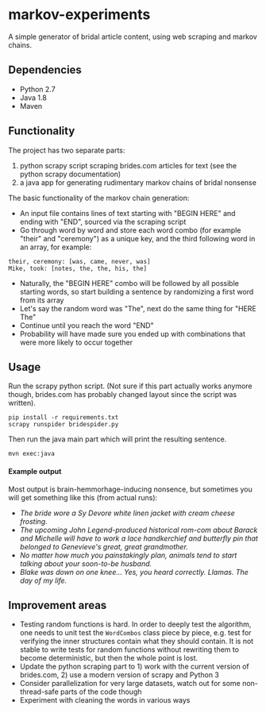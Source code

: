 # markov-experiments

A simple generator of bridal article content, using web scraping and markov chains.

## Dependencies

* Python 2.7
* Java 1.8
* Maven

## Functionality

The project has two separate parts: 

1) python scrapy script scraping brides.com articles for text (see the python scrapy documentation)
2) a java app for generating rudimentary markov chains of bridal nonsense

The basic functionality of the markov chain generation:

- An input file contains lines of text starting with "BEGIN HERE" and ending with "END", sourced via the scraping script
- Go through word by word and store each word combo (for example "their" and "ceremony") as a unique key, and the third following word in an array, for example:
```
their, ceremony: [was, came, never, was]
Mike, took: [notes, the, the, his, the]
```
- Naturally, the "BEGIN HERE" combo will be followed by all possible starting words, so start building a sentence by randomizing a first word from its array
- Let's say the random word was "The", next do the same thing for "HERE The"
- Continue until you reach the word "END"
- Probability will have made sure you ended up with combinations that were more likely to occur together

## Usage

Run the scrapy python script. 
(Not sure if this part actually works anymore though, brides.com has probably changed layout since the script was written).
```
pip install -r requirements.txt
scrapy runspider bridespider.py
```
Then run the java main part which will print the resulting sentence.

```
mvn exec:java
```

#### Example output

Most output is brain-hemmorhage-inducing nonsence, but sometimes you will get something like this (from actual runs):

* _The bride wore a Sy Devore white linen jacket with cream cheese frosting._
* _The upcoming John Legend-produced historical rom-com about Barack and Michelle will have to work a lace handkerchief and butterfly pin that belonged to Genevieve's great, great grandmother._
* _No matter how much you painstakingly plan, animals tend to start talking about your soon-to-be husband._
* _Blake was down on one knee... Yes, you heard correctly. Llamas. The day of my life._

## Improvement areas

* Testing random functions is hard. In order to deeply test the algorithm, one needs to unit test the `WordCombos` class 
piece by piece, e.g. test for verifying the inner structures contain what they should contain. 
It is not stable to write tests for random functions without rewriting them to become deterministic, 
but then the whole point is lost.
* Update the python scraping part to 1) work with the current version of brides.com, 2) use a modern version of scrapy and Python 3
* Consider parallelization for very large datasets, watch out for some non-thread-safe parts of the code though
* Experiment with cleaning the words in various ways
